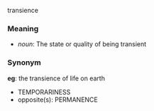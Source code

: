 transience
### Meaning
+ _noun_: The state or quality of being transient

### Synonym

__eg__: the transience of life on earth

+ TEMPORARINESS
+ opposite(s): PERMANENCE



